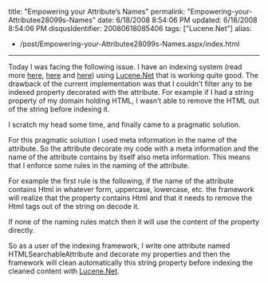 title: "Empowering your Attribute’s Names"
permalink: "Empowering-your-Attributee28099s-Names"
date: 6/18/2008 8:54:06 PM
updated: 6/18/2008 8:54:06 PM
disqusIdentifier: 20080618085406
tags: ["Lucene.Net"]
alias:
 - /post/Empowering-your-Attributee28099s-Names.aspx/index.html
---
Today I was facing the following issue. I have an indexing system (read more [here](http://weblogs.asp.net/lkempe/archive/2007/11/16/indexing-and-searching-business-entities-using-lucene-net-framework-part-1.aspx), [here](http://weblogs.asp.net/lkempe/archive/2008/03/07/indexing-and-searching-business-entities-using-lucene-net-framework-part-2.aspx) and [here](http://weblogs.asp.net/lkempe/archive/2008/03/07/indexing-and-searching-business-entities-using-lucene-net-framework-part-3.aspx)) using [Lucene.Net](http://incubator.apache.org/lucene.net/) that is working quite good. The drawback of the current implementation was that I couldn’t filter any to be indexed property decorated with the attribute. For example if I had a string property of my domain holding HTML, I wasn’t able to remove the HTML out of the string before indexing it. 

I scratch my head some time, and finally came to a pragmatic solution. 
<!-- more -->

For this pragmatic solution I used meta information in the name of the attribute. So the attribute decorate my code with a meta information and the name of the attribute contains by itself also meta information. This means that I enforce some rules in the naming of the attribute.

For example the first rule is the following, if the name of the attribute contains Html in whatever form, uppercase, lowercase, etc. the framework will realize that the property contains Html and that it needs to remove the Html tags out of the string on decode it.

If none of the naming rules match then it will use the content of the property directly.

So as a user of the indexing framework, I write one attribute named HTMLSearchableAttribute and decorate my properties and then the framework will clean automatically this string property before indexing the cleaned content with [Lucene.Net](http://incubator.apache.org/lucene.net/).
<div class="wlWriterHeaderFooter" style="text-align:left; margin:0px; padding:4px 0px 4px 0px;"><script type="text/javascript">digg_url = "http://weblogs.asp.net/lkempe/archive/2008/06/18/empowering-your-attribute-s-names.aspx";digg_title = "Empowering your Attribute’s Names";digg_bgcolor = "#FFFFFF";digg_skin = "compact";</script><script src="http://digg.com/tools/diggthis.js" type="text/javascript"></script><script type="text/javascript">digg_url = undefined;digg_title = undefined;digg_bgcolor = undefined;digg_skin = undefined;</script></div>
